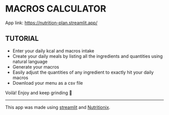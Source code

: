# MACROS CALCULATOR

App link: https://nutrition-plan.streamlit.app/

## TUTORIAL
- Enter your daily kcal and macros intake
- Create your daily meals by listing all the ingredients and quantities using natural language
- Generate your macros
- Easily adjust the quantities of any ingredient to exactly hit your daily macros
- Download your menu as a csv file

Voilà! Enjoy and keep grinding 💪

---
This app was made using [streamlit](https://streamlit.io/) and [Nutritionix](https://www.nutritionix.com/).

